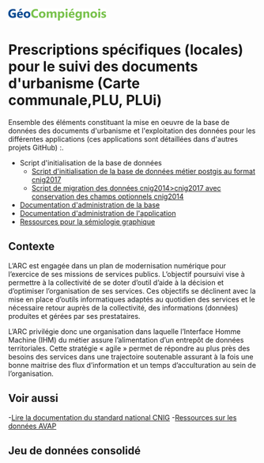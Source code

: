 ![picto](https://github.com/sigagglocompiegne/orga_gest_igeo/blob/master/doc/img/geocompiegnois_2020_reduit_v2.png)

# Prescriptions spécifiques (locales) pour le suivi des documents d'urbanisme (Carte communale,PLU, PLUi)

Ensemble des éléments constituant la mise en oeuvre de la base de données des documents d'urbanisme et l'exploitation des données pour les différentes applications (ces applications sont détaillées dans d'autres projets GitHub) :.


- Script d'initialisation de la base de données
  * [Script d'initialisation de la base de données métier postgis au format cnig2017](bdd/init_bd_docurba.sql)
  * [Script de migration des données cnig2014>cnig2017 avec conservation des champs optionnels cnig2014](bdd/mig_bd_docurba.sql)
- [Documentation d'administration de la base](bdd/doc_admin_bd_docurba.md)
- [Documentation d'administration de l'application](app/doc_admin_app_docurba.md)
- [Ressources pour la sémiologie graphique](sld/)

## Contexte

L’ARC est engagée dans un plan de modernisation numérique pour l’exercice de ses missions de services publics. L’objectif poursuivi vise à permettre à la collectivité de se doter d’outil d’aide à la décision et d’optimiser l’organisation de ses services. Ces objectifs se déclinent avec la mise en place d’outils informatiques adaptés au quotidien des services et le nécessaire retour auprès de la collectivité, des informations (données) produites et gérées par ses prestataires. 

L’ARC privilégie donc une organisation dans laquelle l’Interface Homme Machine (IHM) du métier assure l’alimentation d’un entrepôt de données territoriales. Cette stratégie « agile » permet de répondre au plus près des besoins des services dans une trajectoire soutenable assurant à la fois une bonne maitrise des flux d’information et un temps d’acculturation au sein de l’organisation.

## Voir aussi

-[Lire la documentation du standard national CNIG](http://cnig.gouv.fr/?page_id=2732)
-[Ressources sur les données AVAP](https://github.com/sigagglocompiegne/avap)

## Jeu de données consolidé


